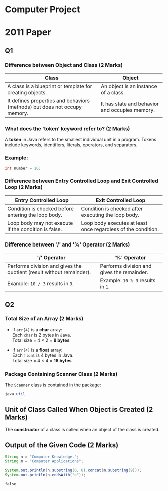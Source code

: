 # Computer Project
# 2011 Paper
## Q1 

### Difference between Object and Class (2 Marks)

| Class                            | Object                               |
|----------------------------------|---------------------------------------|
| A class is a blueprint or template for creating objects. | An object is an instance of a class. |
| It defines properties and behaviors (methods) but does not occupy memory. | It has state and behavior and occupies memory. |

### What does the 'token' keyword refer to? (2 Marks)

A **token** in Java refers to the smallest individual unit in a program. Tokens include keywords, identifiers, literals, operators, and separators.

### Example:
```java
int number = 10;
```

### Difference between Entry Controlled Loop and Exit Controlled Loop (2 Marks)

| Entry Controlled Loop                       | Exit Controlled Loop                        |
|---------------------------------------------|---------------------------------------------|
| Condition is checked before entering the loop body. | Condition is checked after executing the loop body. |
| Loop body may not execute if the condition is false. | Loop body executes at least once regardless of the condition. |

### Difference between '/' and '%' Operator (2 Marks)

| '/' Operator                          | '%' Operator                           |
|-------------------------------------|--------------------------------------|
| Performs division and gives the quotient (result without remainder). | Performs division and gives the remainder. |
| Example: `10 / 3` results in `3`.   | Example: `10 % 3` results in `1`.    |

## Q2

### Total Size of an Array (2 Marks)

- If `arr[4]` is a **char** array:  
  Each `char` is 2 bytes in Java.  
  Total size = 4 × 2 = **8 bytes**

- If `arr[4]` is a **float** array:  
  Each `float` is 4 bytes in Java.  
  Total size = 4 × 4 = **16 bytes**

### Package Containing Scanner Class (2 Marks)

The `Scanner` class is contained in the package:

```java
java.util
```

## Unit of Class Called When Object is Created (2 Marks)

The **constructor** of a class is called when an object of the class is created.

## Output of the Given Code (2 Marks)

```java
String n = "Computer Knowledge.";
String m = "Computer Applications";

System.out.println(n.substring(0, 8).concat(m.substring(9)));
System.out.println(n.endsWith("e"));
```

```ComputerApplications
false
```

